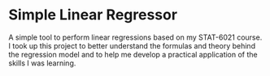 # Simple Linear Regressor

A simple tool to perform linear regressions based on my STAT-6021 course. I took up this project to better understand the formulas and theory behind the regression model and to help me develop a practical application of the skills I was learning.
